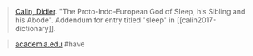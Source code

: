 > [Calin, Didier](calin.md). "The Proto-Indo-European God of Sleep, his Sibling and his Abode". Addendum for entry titled "sleep" in [[calin2017-dictionary]].

> [academia.edu](https://www.academia.edu/44052318) #have 
